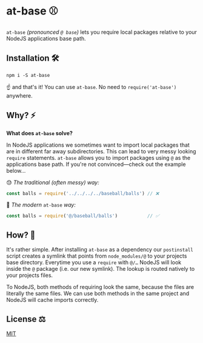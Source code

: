 # at-base ⚾️
`at-base` _(pronounced `@ base`)_ lets you require local packages relative to your NodeJS applications base path.

## Installation 🛠

`npm i -S at-base`

☝️ and that's it!
You can use `at-base`.
No need to `require('at-base')` anywhere.

## Why? ⚡️

**What does `at-base` solve?**

In NodeJS applications we sometimes want to import local packages that are in different far away subdirectories.
This can lead to very messy looking `require` statements.
`at-base` allows you to import packages using `@` as the applications base path.
If you're not convinced—check out the example below...

😓 _The traditional (often messy) way:_

```js
const balls = require('../../../../baseball/balls') // ❌
```

🤯 _The modern_ `at-base` _way:_

```js
const balls = require('@/baseball/balls')           // ✅
```

## How? 💭

It's rather simple.
After installing `at-base` as a dependency our `postinstall` script creates a symlink that points from `node_modules/@` to your projects base directory.
Everytime you use a `require` with `@/…` NodeJS will look inside the `@` package (i.e. our new symlink).
The lookup is routed natively to your projects files.

To NodeJS, both methods of requiring look the same, because the files are literally the same files.
We can use both methods in the same project and NodeJS will cache imports correctly.

## License ⚖️

[MIT](LICENSE)
